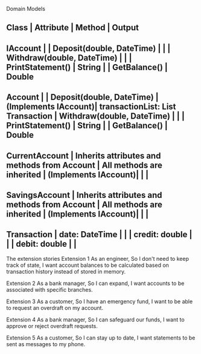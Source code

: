 ﻿Domain Models

Class                | Attribute                                                 | Method                                      | Output
------------------------------------------------------------------------------------------------------------------------------------------------------
IAccount             |                                                           | Deposit(double, DateTime)                   |
                     |                                                           | Withdraw(double, DateTime)                  | 
                     |                                                           | PrintStatement()                            | String 
                     |                                                           | GetBalance()                                | Double 
------------------------------------------------------------------------------------------------------------------------------------------------------
Account              |                                                           | Deposit(double, DateTime)                   | 
(Implements IAccount)| transactionList: List Transaction                         | Withdraw(double, DateTime)                  | 
                     |                                                           | PrintStatement()                            | String
                     |                                                           | GetBalance()                                | Double
------------------------------------------------------------------------------------------------------------------------------------------------------
CurrentAccount       | Inherits attributes and methods from Account              |  All methods are inherited                  | 
(Implements IAccount)|                                                           |                                             | 
------------------------------------------------------------------------------------------------------------------------------------------------------
SavingsAccount       | Inherits attributes and methods from Account              |  All methods are inherited                  | 
(Implements IAccount)|                                                           |                                             | 
------------------------------------------------------------------------------------------------------------------------------------------------------
Transaction          | date: DateTime                                            |                                             | 
                     | credit: double                                            |                                             | 
                     | debit: double                                             |                                             | 
------------------------------------------------------------------------------------------------------------------------------------------------------

The extension stories
Extension 1
As an engineer,
So I don't need to keep track of state,
I want account balances to be calculated based on transaction history instead of stored in memory.

Extension 2
As a bank manager,
So I can expand,
I want accounts to be associated with specific branches.

Extension 3
As a customer,
So I have an emergency fund,
I want to be able to request an overdraft on my account.

Extension 4
As a bank manager,
So I can safeguard our funds,
I want to approve or reject overdraft requests.

Extension 5
As a customer,
So I can stay up to date,
I want statements to be sent as messages to my phone.